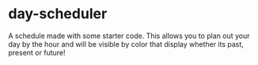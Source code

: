 # day-scheduler
A schedule made with some starter code. This allows you to plan out your day by the hour and will be visible by color that display whether its past, present or future!